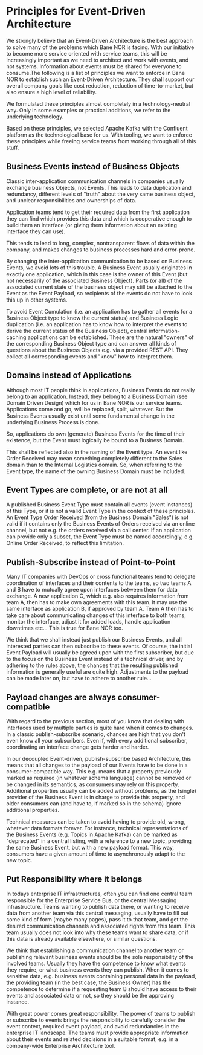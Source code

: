 # Principles for Event-Driven Architecture

We strongly believe that an Event-Driven Architecture is the best approach to solve many of the problems which Bane NOR is facing. With our initiative to become more service oriented with service teams, this will be increasingly important as we need to architect and work with events, and not systems. Information about events must be shared for everyone to consume.The following is a list of principles we want to enforce in Bane NOR to establish such an Event-Driven Architecture. They shall support our overall company goals like cost reduction, reduction of time-to-market, but also ensure a high level of reliability.

We formulated these principles almost completely in a technology-neutral way. Only in some examples or practical additions, we refer to the underlying technology.

Based on these principles, we selected Apache Kafka with the Confluent platform as the technological base for us. With tooling, we want to enforce these principles while freeing service teams from working through all of this stuff.

## Business Events instead of Business Objects

Classic inter-application communication channels in companies usually exchange business Objects, not Events. This leads to data duplication and redundancy, different levels of "truth" about the very same business object, and unclear responsibilities and ownerships of data.

Application teams tend to get their required data from the first application they can find which provides this data and which is cooperative enough to build them an interface (or giving them information about an existing interface they can use).

This tends to lead to long, complex, nontransparent flows of data within the company, and makes changes to business processes hard and error-prone.

By changing the inter-application communication to be based on Business Events, we avoid lots of this trouble. A Business Event usually originates in exactly one application, which in this case is the owner of this Event (but not necessarily of the associated Business Object). Parts (or all) of the associated current state of the business object may still be attached to the Event as the Event Payload, so recipients of the events do not have to look this up in other systems.

To avoid Event Cumulation (i.e. an application has to gather all events for a Business Object type to know the current status) and Business Logic duplication (i.e. an application has to know how to interpret the events to derive the current status of the Business Object), central information-caching applications can be established. These are the natural "owners" of the corresponding Business Object type and can answer all kinds of questions about the Business Objects e.g. via a provided REST API. They collect all corresponding events and "know" how to interpret them.

## Domains instead of Applications

Although most IT people think in applications, Business Events do not really belong to an application. Instead, they belong to a Business Domain (see Domain Driven Design) which for us in Bane NOR is our service teams. Applications come and go, will be replaced, split, whatever. But the Business Events usually exist until some fundamental change in the underlying Business Process is done.

So, applications do own (generate) Business Events for the time of their existence, but the Event must logically be bound to a Business Domain.

This shall be reflected also in the naming of the Event type. An event like Order Received may mean something completely different to the Sales domain than to the Internal Logistics domain. So, when referring to the Event type, the name of the owning Business Domain must be included.

## Event Types are complete, or are not at all

A published Business Event Type must contain all events (event instances) of this Type, or it is not a valid Event Type in the context of these principles. An Event Type Order Received (from the Business Domain "Sales") is not valid if it contains only the Business Events of Orders received via an online channel, but not e.g. the orders received via a call center. If an application can provide only a subset, the Event Type must be named accordingly, e.g. Online Order Received, to reflect this limitation.

## Publish-Subscribe instead of Point-to-Point

Many IT companies with DevOps or cross functional teams tend to delegate coordination of interfaces and their contents to the teams, so two teams A and B have to mutually agree upon interfaces between them for data exchange. A new application C, which e.g. also requires information from team A, then has to make own agreements with this team. It may use the same interface as application B, if approved by team A. Team A then has to take care about communicating changes of this interface to both teams, monitor the interface, adjust it for added loads, handle application downtimes etc... This is true for Bane NOR too.

We think that we shall instead just publish our Business Events, and all interested parties can then subscribe to these events. Of course, the initial Event Payload will usually be agreed upon with the first subscriber, but due to the focus on the Business Event instead of a technical driver, and by adhering to the rules above, the chances that the resulting published information is generally useful are quite high. Adjustments to the payload can be made later on, but have to adhere to another rule...

## Payload changes are always consumer-compatible

With regard to the previous section, most of you know that dealing with interfaces used by multiple parties is quite hard when it comes to changes. In a classic publish-subscribe scenario, chances are high that you don't even know all your subscribers. Even if, with every additional subscriber, coordinating an interface change gets harder and harder.

In our decoupled Event-driven, publish-subscribe based Architecture, this means that all changes to the payload of our Events have to be done in a consumer-compatible way. This e.g. means that a property previously marked as required (in whatever schema language) cannot be removed or be changed in its semantics, as consumers may rely on this property. Additional properties usually can be added without problems, as the (single) provider of the Business Event is in charge to provide this property, and older consumers can (and have to, if marked so in the schema) ignore additional properties.

Technical measures can be taken to avoid having to provide old, wrong, whatever data formats forever. For instance, technical representations of the Business Events (e.g. Topics in Apache Kafka) can be marked as "deprecated" in a central listing, with a reference to a new topic, providing the same Business Event, but with a new payload format. This way, consumers have a given amount of time to asynchronously adapt to the new topic.

## Put Responsibility where it belongs

In todays enterprise IT infrastructures, often you can find one central team responsible for the Enterprise Service Bus, or the central Messaging infrastructure. Teams wanting to publish data there, or wanting to receive data from another team via this central messaging, usually have to fill out some kind of form (maybe many pages), pass it to that team, and get the desired communication channels and associated rights from this team. This team usually does not look into why these teams want to share data, or if this data is already available elsewhere, or similar questions.

We think that establishing a communication channel to another team or publishing relevant business events should be the sole responsibility of the involved teams. Usually they have the competence to know what events they require, or what business events they can publish. When it comes to sensitive data, e.g. business events containing personal data in the payload, the providing team (in the best case, the Business Owner) has the competence to determine if a requesting team B should have access to their events and associated data or not, so they should be the approving instance.

With great power comes great responsibility. The power of teams to publish or subscribe to events brings the responsibility to carefully consider the event context, required event payload, and avoid redundancies in the enterprise IT landscape. The teams must provide appropriate information about their events and related decisions in a suitable format, e.g. in a company-wide Enterprise Architecture tool.
